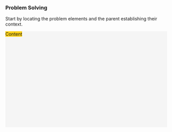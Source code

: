 ### Problem Solving

Start by locating the problem elements and the parent establishing their context.


<style>
.outer {
  width: 100%;
  height: 300px;
  background: whitesmoke;
}
.middle {
    display: inline-block;
}
.inner {
    width: 100%;
    background: #ffd119;
}
</style>


<div class="outer">
    <div class="middle">
        <div class="inner">
            Content
        </div>
    </div>
</div>
